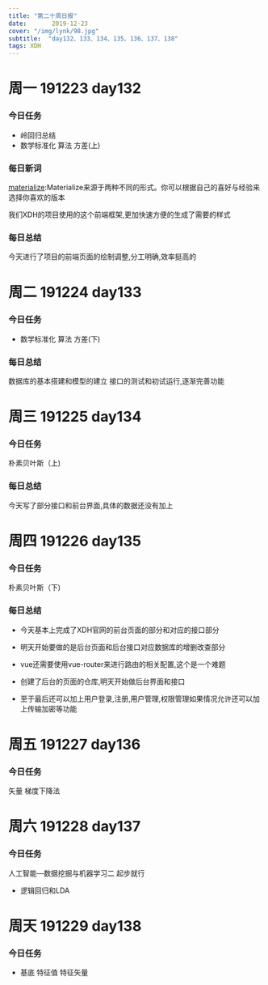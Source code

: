 ```yaml
---  
title: "第二十周日报"   
date:       2019-12-23
cover: "/img/lynk/98.jpg"
subtitle:  "day132、133、134、135、136、137、138"   
tags: XDH    
---  
```












# 周一 191223 day132
### 今日任务
- 岭回归总结
- 数学标准化 算法 方差(上)
### 每日新词
[materialize](http://www.materializecss.cn/showcase.html):Materialize来源于两种不同的形式。你可以根据自己的喜好与经验来选择你喜欢的版本

我们XDH的项目使用的这个前端框架,更加快速方便的生成了需要的样式
### 每日总结
今天进行了项目的前端页面的绘制调整,分工明确,效率挺高的
# 周二 191224 day133
### 今日任务
- 数学标准化 算法 方差(下)
### 每日总结
数据库的基本搭建和模型的建立
接口的测试和初试运行,逐渐完善功能
# 周三 191225 day134
### 今日任务
朴素贝叶斯（上)
### 每日总结
今天写了部分接口和前台界面,具体的数据还没有加上
# 周四 191226 day135
### 今日任务
朴素贝叶斯（下)
### 每日总结
- 今天基本上完成了XDH官网的前台页面的部分和对应的接口部分  
- 明天开始要做的是后台页面和后台接口对应数据库的增删改查部分  
- vue还需要使用vue-router来进行路由的相关配置,这个是一个难题  

- 创建了后台的页面的仓库,明天开始做后台界面和接口
- 至于最后还可以加上用户登录,注册,用户管理,权限管理如果情况允许还可以加上传输加密等功能
# 周五 191227 day136
### 今日任务
矢量 梯度下降法
# 周六 191228 day137
### 今日任务
人工智能—数据挖掘与机器学习二
起步就行

- 逻辑回归和LDA
# 周天 191229 day138
### 今日任务
- 基底 特征值 特征矢量




